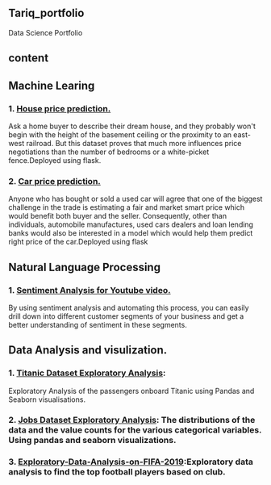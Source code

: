 ## Tariq_portfolio
Data Science Portfolio

## content

## Machine Learing

### 1. [House price prediction.](https://github.com/Tariq-Anwar/House-price-prediction)
Ask a home buyer to describe their dream house, and they probably won't begin with the height of the basement ceiling or the proximity to an east-west railroad. But this dataset proves that much more influences price negotiations than the number of bedrooms or a white-picket fence.Deployed using flask.

### 2. [Car price prediction.](https://github.com/Tariq-Anwar/Car-Price-prediction)
 Anyone who has bought or sold a used car will agree that one of the biggest challenge in the trade is estimating a fair and market smart price which would benefit both buyer and the seller. Consequently, other than individuals, automobile manufactures, used cars dealers and loan lending banks would also be interested in a model which would help them predict right price of the car.Deployed using flask


##  Natural Language Processing

### 1. [Sentiment Analysis for Youtube video.](https://github.com/Tariq-Anwar/sentiment-analysis-of-YouTube-comments)
By using sentiment analysis and automating this process, you can easily drill down into different customer segments of your business and get a better understanding of sentiment in these segments.

##  Data Analysis and visulization.

### 1.  [Titanic Dataset Exploratory Analysis](https://github.com/Tariq-Anwar/EXPLORATORY-DATA-ANALYSIS):
 Exploratory Analysis of the passengers onboard Titanic using Pandas and Seaborn visualisations.
 
### 2. [Jobs Dataset Exploratory Analysis](https://github.com/Tariq-Anwar/Exploratory-Data-Analysis-For-Salary-Estimatore): The distributions of the data and the value counts for the various categorical variables. Using pandas and seaborn visualizations.

### 3. [Exploratory-Data-Analysis-on-FIFA-2019](https://github.com/Tariq-Anwar/Exploratory-Data-Analysis-on-FIFA-2019):Exploratory data analysis to find the top football players based on club.
